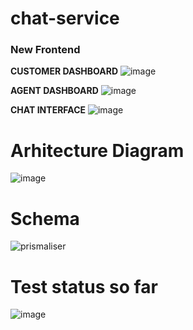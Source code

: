 # chat-service
### New Frontend
**CUSTOMER DASHBOARD**
![image](https://github.com/user-attachments/assets/bb0eab9f-adc9-4e86-a200-8a0e5fde1a78)

**AGENT DASHBOARD**
![image](https://github.com/user-attachments/assets/d1cbb47e-f398-48bc-9745-b3b542f2a684)

**CHAT INTERFACE**
![image](https://github.com/user-attachments/assets/0c5244b2-10f9-4d74-b231-d93a94468562)

# Arhitecture Diagram
![image](https://github.com/user-attachments/assets/4f6fdecb-6390-47df-8fed-b9118687709b)

# Schema
![prismaliser](https://github.com/user-attachments/assets/419a0ef5-ac80-465b-8026-92ce9953699d)

# Test status so far
![image](https://github.com/user-attachments/assets/a27ba511-38b5-4969-84f4-9acf93cc8369)
